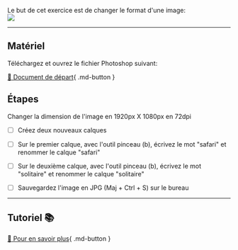 Le but de cet exercice est de changer le format d'une image:   
<img src="images/anthony_cantin.jpg">
***  

## Matériel
Téléchargez et ouvrez le fichier Photoshop suivant:   

[📁 Document de départ](https://tim-montmorency.com/compendium/582-121%E2%80%93illustration-numerique/exercice/images/anthony_cantin.jpg
){ .md-button }   <br>



## Étapes
Changer la dimension de l'image en 1920px X 1080px en 72dpi

- [ ] Créez deux nouveaux calques
- [ ] Sur le premier calque, avec l'outil pinceau (b), écrivez le mot "safari" et renommer le calque "safari"
- [ ] Sur le deuxième calque, avec l'outil pinceau (b), écrivez le mot "solitaire"  et renommer le calque "solitaire"
- [ ] Sauvegardez l'image en JPG (Maj + Ctrl + S) sur le bureau


***  
## Tutoriel 📚
[📖 Pour en savoir plus](https://cmontmorency365-my.sharepoint.com/:v:/g/personal/flpilote_cmontmorency_qc_ca/EUHqTCjYyMVCkeIahHqiHHQBQ07BrCDjnLlFiHMkZadSIA?nav=eyJyZWZlcnJhbEluZm8iOnsicmVmZXJyYWxBcHAiOiJPbmVEcml2ZUZvckJ1c2luZXNzIiwicmVmZXJyYWxBcHBQbGF0Zm9ybSI6IldlYiIsInJlZmVycmFsTW9kZSI6InZpZXciLCJyZWZlcnJhbFZpZXciOiJNeUZpbGVzTGlua0NvcHkifX0&e=d1850G){ .md-button }   <br>



